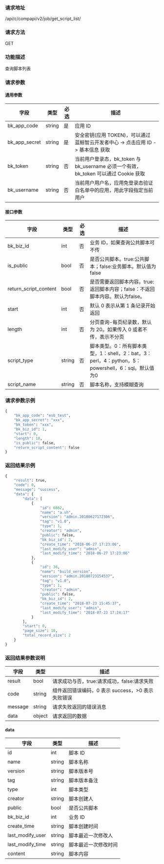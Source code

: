 
### 请求地址

/api/c/compapi/v2/job/get_script_list/



### 请求方法

GET


### 功能描述

查询脚本列表

### 请求参数


#### 通用参数

| 字段 | 类型 | 必选 |  描述 |
|-----------|------------|--------|------------|
| bk_app_code  |  string    | 是 | 应用 ID     |
| bk_app_secret|  string    | 是 | 安全密钥(应用 TOKEN)，可以通过 蓝鲸智云开发者中心 -&gt; 点击应用 ID -&gt; 基本信息 获取 |
| bk_token     |  string    | 否 | 当前用户登录态，bk_token 与 bk_username 必须一个有效，bk_token 可以通过 Cookie 获取 |
| bk_username  |  string    | 否 | 当前用户用户名，应用免登录态验证白名单中的应用，用此字段指定当前用户 |

#### 接口参数

| 字段       |  类型      | 必选   |  描述      |
|----------------------|------------|--------|------------|
| bk_biz_id              |  int       | 否     | 业务 ID，如果查询公共脚本可不传 |
| is_public              |  bool      | 否     | 是否公共脚本。true:公共脚本；false:业务脚本。默认值为false |
| return_script_content  |  bool      | 否     | 是否需要返回脚本内容。true:返回脚本内容；false：不返回脚本内容。默认为false。 |
| start                  |  int       | 否     | 默认 0 表示从第 1 条记录开始返回 |
| length                 |  int       | 否     | 分页查询-每页纪录数，默认为 20。如果传入 0 或者不传，表示不分页 |
| script_type            |  string    | 否     | 脚本类型。0：所有脚本类型，1：shell，2：bat，3：perl，4：python，5：powershell，6：sql。默认值为0 |
| script_name            |  string    | 否     | 脚本名称，支持模糊查询 |

### 请求参数示例

```python
{
    "bk_app_code": "esb_test",
    "bk_app_secret": "xxx",
    "bk_token": "xxx",
    "bk_biz_id": 1,
    "start": 0,
    "length": 10,
    "is_public": false,
    "return_script_content": false
}
```

### 返回结果示例

```python
{
    "result": true,
    "code": 0,
    "message": "success",
    "data": {
        "data": [
            {
                "id": 6862,
                "name": "a.sh",
                "version": "admin.20180627172306",
                "tag": "v1.0",
                "type": 1,
                "creator": "admin",
                "public": false,
                "bk_biz_id": 2,
                "create_time": "2018-06-27 17:23:06",
                "last_modify_user": "admin",
                "last_modify_time": "2018-06-27 17:23:06"
            },
            {
                "id": 36,
                "name": "build_version",
                "version": "admin.20180723154537",
                "tag": "v1.0",
                "type": 1,
                "creator": "admin",
                "public": false,
                "bk_biz_id": 2,
                "create_time": "2018-07-23 15:45:37",
                "last_modify_user": "admin",
                "last_modify_time": "2018-07-23 17:24:17"
            }
        ],
        "start": 0,
        "page_size": 10,
        "total_record_size": 2
    }
}
```

### 返回结果参数说明

| 字段      | 类型      | 描述      |
|-----------|-----------|-----------|
| result    | bool      | 请求成功与否，true:请求成功，false:请求失败 |
| code      | string    | 组件返回错误编码，0 表示 success，>0 表示失败错误 |
| message   | string    | 请求失败返回的错误消息 |
| data      | object    | 请求返回的数据 |


#### data

| 字段      | 类型      | 描述      |
|-----------|-----------|-----------|
| id              | int       | 脚本 ID |
| name            | string    | 脚本名称 |
| version         | string    | 脚本版本号 |
| tag             | string    | 脚本版本备注 |
| type            | int       | 脚本类型 |
| creator         | string    | 脚本创建人 |
| public          | bool      | 是否公共脚本 |
| bk_biz_id       | int       | 业务 ID |
| create_time     | string    | 脚本创建时间 |
| last_modify_user| string    | 脚本最近一次修改人 |
| last_modify_time| string    | 脚本最近一次修改时间 |
| content         | string    | 脚本内容 |
